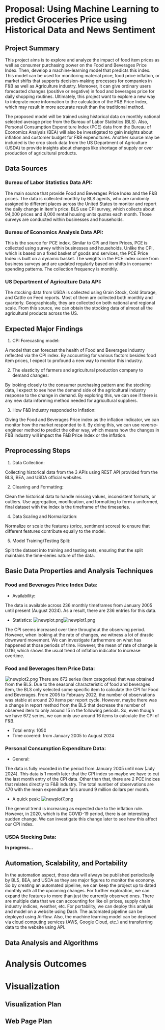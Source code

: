 # Proposal: Using Machine Learning to predict Groceries Price using Historical Data and News Sentiment

## Project Summary
<!--- Write a summary of your project including the project goals, broader impacts, and data sources -->
This project aims is to explore and analyze the impact of food item prices as well as consumer purchasing power on the Food and Beverages Price Index. Then, develop a machine-learning
model that predicts this index. This model can be used for monitoring material price, food price inflation, or market shifts that supports decision-making processes for companies in F&B as well as Agriculture industry. Moreover, it can give ordinary users 
forecasted changes (positive or negative) in food and beverages price for daily shopping routines. Ultimately, this project want to explore a new way to integrate more information
to the calculation of the F&B Price Index, which may result in more accurate result than the traditional method. 

The proposed model will be trained using historical data on monthly national selected average price from the Bureau of Labor Statistics (BLS). Also, Personal Consumption Expenditure Index (PCE) data from
the Bureau of Economics Analysis (BEA) will also be investigated to gain insights about inflation and customer budget for F&B expenditures. Another source may be included is the crop stock
data from the US Department of Agriculture (USDA) to provide insights about changes like shortage of supply or over production of agricultural products.


## Data Sources
<!--- List data sources, including the existing datasets and anything you are going to collect by yourself. It is expected to combine two or more data sources in your project. -->
<!--- Each dataset should be briefly explained: what kinds of data are available, who collected the dataset, how the data was collected. -->
### Bureau of Labor Statistics Data API:
The main source that provide Food and Beverages Price Index and the F&B prices. The data is collected monthly by BLS agents, who are randomly
assigned to different places across the United States to monitor and report the daily change in item's price. BLS use CPI survey, which collects about 94,000 prices and 8,000 rental
housing units quotes each month. Those surveys are conducted within businesses and households.
### Bureau of Economics Analysis Data API:
This is the source for PCE index. Similar to CPI and Item Prices, PCE is collected using survey within businesses and households. Unlike the CPI, which is based on 
a fixed basket of goods and services, the PCE Price Index is built on a dynamic basket. The weights in the PCE index come from business surveys and are updated
regularly based on shifts in consumer spending patterns. The collection frequency is monthly.
### US Department of Agriculture Data API:
The stocking data from USDA is collected using Grain Stock, Cold Storage, and Cattle on Feed reports. Most of them are collected both monthly and quarterly. Geographically, they are collected
on both national and regional scale. From this source, we can obtain the stocking data of almost all the agricultural products across the US.
## Expected Major Findings
<!--- List and explain what information you want to obtain in this project. Explain how valuable this project could be based on the objective discussion. You may want to list main claims and questions you want to answer through the project. -->
1. CPI Forecasting model:

A model that can forecast the health of Food and Beverages industry reflected via the CPI index. By accounting for various factors besides food item prices,
I expect to profound a new way to monitor this industry.

2. The elasticity of farmers and agricultural production company to demand changes: 

By looking closely to the consumer purchasing pattern and the stocking data, I expect to see how the demand side
of the agricultural industry response to the change in demand. By exploring this, we can see if there is any new data informing method needed for agricultural suppliers.

3. How F&B industry responded to inflation: 

Giving the Food and Beverages Price index as the inflation indicator, we can monitor how the market responded to it. By doing this, we can use reverse-engineer
method to predict the other way, which means how the changes in F&B industry will impact the F&B Price Index or the inflation.

## Preprocessing Steps
<!--- List major preprocessing steps needed for the datasets and explain why. -->
1. Data Collection:

Collecting historical data from the 3 APIs using REST API provided from the BLS, BEA, and USDA official websites.

2. Cleaning and Formatting:

Clean the historical data to handle missing values, inconsistent formats, or outliers. Use aggregation, modification, and formatting to form a uniformed, final dataset with the index is the timeframe
of the timeseries.

4. Data Scaling and Normalization:

Normalize or scale the features (price, sentiment scores) to ensure that different features contribute equally to the model.

5. Model Training/Testing Split:

Split the dataset into training and testing sets, ensuring that the split maintains the time-series nature of the data.


## Basic Data Properties and Analysis Techniques
<!--- Based on the lectures on "Exploratory Data Analysis" and "Data and Sampling", list and explain what types of basic statistical analysis you plan to provide to give the meta information and overall picture of the datasets. -->
### Food and Beverages Price Index Data:
- Availability: 

The data is available across 236 monthly timeframes from January 2005 until present (August 2024). As a result, there are 236 entries for this data.
- Statistics:
![newplot.png](..%2Fnewplot.png)![newplot1.png](..%2Fnewplot1.png)

The CPI seems increased over time throughout the observing period. However, when looking at the rate of changes, we witness a lot of drastic downward movement. We can investigate furthermore on 
what has happened at those periods of time. However, the mean of rate of change is 0.116, which shows the usual trend of inflation indicator to increase overtime.

### Food and Beverages Item Price Data:
![newplot2.png](..%2Fnewplot2.png)
There are 672 series (item categories) that was obtained from the BLS. Due to the seasonal characteristic of food and beverages item, the BLS only selected some specific item to calculate the 
CPI for Food and Beverages. From 2005 to February 2022, the number of observations was stable at around 20 items per report cycle. However, maybe there was a change in report method from the BLS 
that decrease the number of observed item to only around 15 in the following periods. So, even though we have 672 series, we can only use around 16 items to calculate the CPI of F&B.

- Total entry: 1050
- Time covered: from January 2005 to August 2024

### Personal Consumption Expenditure Data:
- General:

The data is fully recorded in the period from January 2005 until now (July 2024). This data is 1 month later that the CPI index so maybe we have to cut the last month entry of the CPI data.
Other than that, there are 2 PCE indices that relates directly to F&B industry. The total number of observations are 470 with the mean expenditure falls around 9 million dollars per month.

- A quick peak:
![newplot7.png](..%2Fnewplot7.png)

The general trend is increasing as expected due to the inflation rule. However, in 2020,  which is the COVID-19 period, there is an
interesting sudden change. We can investigate this change later to see how this affect our CPI index. 

### USDA Stocking Data:

**In progress...**
## Automation, Scalability, and Portability
<!--- Assume that newer datasets will become available from the same source in the future, or you need to ask your colleague to inherit this project. What will be major challenges? List and explain technical and implementational practices you will use to enhance automation, scalability, and portability aspects of the project. -->
In the automation aspect, those data will always be published periodically by BLS, BEA, and USDA as they are major figures to monitor the economy. So by creating an automated pipeline, we can 
keep the project up to dated monthly with all the upcoming changes. For further exploration, we can expand the features to more than just the currently observed ones. There are multiple data that 
we can accounting for like oil prices, supply chain industry indices, weather, etc. For portability, we can deploy this analysis and model on a website using Dash. The automated pipeline can be
deployed using Airflow. Also, the machine learning model can be deployed via cloud computing services (AWS, Google Cloud, etc.) and transferring data to the website using API.



<!--- 
----------
The following sections should be used for the analysis planning. These are not required for the proposal document submission.
----------
-->



## Data Analysis and Algorithms
<!--- List and describe what types of (advanced) analysis you plan to conduct. This section should be tied back to the expected major findings. (If needed, you can update the findings section.) When selecting algorithms to obtain the analysis results, provide a brief explanation of the algorithmic properties and logic. You should clearly define the inputs and outputs of each algorithm. -->




<!--- 
----------
The following sections should be used for the analysis outcome presentation. These are not required for the analysis plan submission.
----------
-->
# Analysis Outcomes
<!--- Explain the analysis you conducted and show the results. Discuss how the data, your analysis, and/or visualization can support the claims or findings. What will be the recommendations or suggestions you can make based on the results? Use bullet points, tables, and figures (if possible) to increase the readability of the document. -->



<!--- 
----------
The following sections should be used for the visualization planning. These are not required for the analysis outcome presentation.
----------
-->


# Visualization
## Visualization Plan
<!--- List and explain what types of plots you plan to provide and what you are trying to show through the diagrams. You should explore the best way to visualize the information and message based on the lectures on visualization and related topics. It is required to have at least two interactive graphing and five static plots. -->

## Web Page Plan
<!--- Explain how many pages you will have in total and what content will be shown in each page. (Each diagram discussed above should be given a proper location in this section. Also, it is required to have (1) "Project Objective" page, which explains the main goals and data sources, and (2) "Analytical Methods" page, where you explain the major techniques used in the project and provide further references. -->
